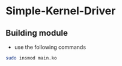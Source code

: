 # Simple-Kernel-Driver
## Building module
- use the following commands 
```bash
sudo insmod main.ko
```
